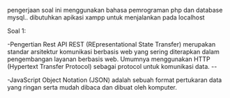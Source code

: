 pengerjaan soal ini menggunakan bahasa pemrograman php dan database mysql..
dibutuhkan apikasi xampp untuk menjalankan pada localhost

Soal 1:

-Pengertian Rest API REST (REpresentational State Transfer) merupakan standar arsitektur komunikasi berbasis web yang sering diterapkan  dalam pengembangan layanan berbasis web. Umumnya menggunakan HTTP (Hypertext Transfer Protocol) sebagai protocol untuk komunikasi data. --

-JavaScript Object Notation (JSON) adalah sebuah format pertukaran data yang ringan serta mudah dibaca dan dibuat oleh komputer.
